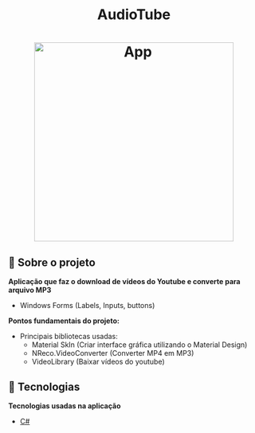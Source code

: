<h1 align="center">
AudioTube
</h1>

<h1 align="center">
<img src="" alt="App" height="400">
<br>
</h1>

## 📖 Sobre o projeto

**Aplicação que faz o download de vídeos do Youtube e converte para arquivo MP3**

- Windows Forms (Labels, Inputs, buttons)

**Pontos fundamentais do projeto:**

- Principais bibliotecas usadas:
    - Material SkIn (Criar interface gráfica utilizando o Material Design)
    - NReco.VideoConverter (Converter MP4 em MP3)
    - VideoLibrary (Baixar vídeos do youtube)
    


## 🤖 Tecnologias

**Tecnologias usadas na aplicação**

- [C#](https://docs.microsoft.com/pt-br/dotnet/csharp/)

